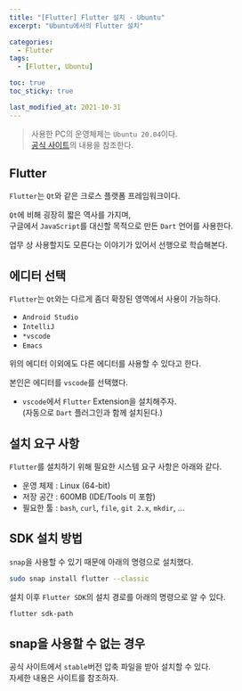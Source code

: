 ```yaml
---
title: "[Flutter] Flutter 설치 - Ubuntu"
excerpt: "Ubuntu에서의 Flutter 설치"

categories:
  - Flutter
tags:
  - [Flutter, Ubuntu]

toc: true
toc_sticky: true

last_modified_at: 2021-10-31
---
```


> 사용한 PC의 운영체제는 `Ubuntu 20.04`이다.   
> [공식 사이트](https://flutter.dev/docs/get-started/install/linux)의 내용을 참조한다.

## Flutter

`Flutter`는 `Qt`와 같은 크로스 플랫폼 프레임워크이다.

`Qt`에 비해 굉장히 짧은 역사를 가지며,   
구글에서 `JavaScript`를 대신할 목적으로 만든 `Dart` 언어를 사용한다.

업무 상 사용할지도 모른다는 이야기가 있어서 선행으로 학습해본다.

## 에디터 선택

`Flutter`는 `Qt`와는 다르게 좀더 확장된 영역에서 사용이 가능하다.

* `Android Studio`
* `IntelliJ`
* `*vscode`
* `Emacs`

위의 에디터 이외에도 다른 에디터를 사용할 수 있다고 한다.

본인은 에디터를 `vscode`를 선택했다.

* `vscode`에서 `Flutter` Extension을 설치해주자.   
(자동으로 `Dart` 플러그인과 함께 설치된다.)

## 설치 요구 사항

`Flutter`를 설치하기 위해 필요한 시스템 요구 사항은 아래와 같다.

* 운영 체제 : Linux (64-bit)
* 저장 공간 : 600MB (IDE/Tools 미 포함)
* 필요한 툴 : `bash`, `curl`, `file`, `git 2.x`, `mkdir`, ...

## SDK 설치 방법

`snap`을 사용할 수 있기 때문에 아래의 명령으로 설치했다.

```bash
sudo snap install flutter --classic
```

설치 이후 `Flutter SDK`의 설치 경로를 아래의 명령으로 알 수 있다.

```bash
flutter sdk-path
```

## snap을 사용할 수 없는 경우

공식 사이트에서 `stable`버전 압축 파일을 받아 설치할 수 있다.   
자세한 내용은 사이트를 참조하자.
